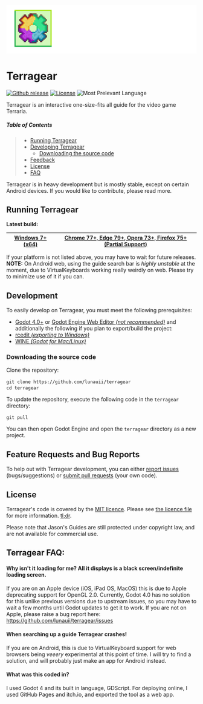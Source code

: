 <p align="center">
  <img width="1000" alt="Terragear logo" src="art/terragear_banner.png">
</p>

# Terragear

[![Github release](https://img.shields.io/github/v/release/lunauii/terragear?display_name=tag)](https://github.com/lunauii/terragear/releases)
[![License](https://img.shields.io/github/license/lunauii/terragear)](https://github.com/lunauii/terragear/blob/main/LICENSE)
![Most Prelevant Language](https://img.shields.io/github/languages/top/lunauii/terragear?color=orange)

Terragear is an interactive one-size-fits all guide for the video game Terraria.

##### __Table of Contents__
> - [Running Terragear](#running-terragear)
> - [Developing Terragear](#development)
>    - [Downloading the source code](#downloading-the-source-code)
> - [Feedback](#feature-requests-and-bug-reports)
> - [License](#license)
> - [FAQ](#terragear-faq)

Terragear is in heavy development but is mostly stable, except on certain Android devices.
If you would like to contribute, please read more.

## Running Terragear
**Latest build:**

| [Windows 7+ (x64)](https://github.com/lunauii/terragear/releases/latest) | [Chrome 77+, Edge 79+, Opera 73+, Firefox 75+ (Partial Support)](https://lunaui.itch.io/terragear) |
| ------------- | ------------- |

If your platform is not listed above, you may have to wait for future releases.
**NOTE:** On Android web, using the guide search bar is _highly unstable_ at the moment, due to VirtualKeyboards working really weirdly on web. Please try to minimize use of it if you can.

## Development

To easily develop on Terragear, you must meet the following prerequisites:
- [Godot 4.0+](godotengine.org/download/) or [Godot Engine Web Editor _(not recommended)_](https://editor.godotengine.org/releases/latest/)
and additionally the following if you plan to export/build the project:
- [rcedit _(exporting to Windows)_](https://github.com/electron/rcedit/releases)
- [WINE _(Godot for Mac/Linux)_](https://www.winehq.org)

### Downloading the source code

Clone the repository:

```shell
git clone https://github.com/lunauii/terragear
cd terragear
```
To update the repository, execute the following code in the `terragear` directory: 

```shell
git pull
```

You can then open Godot Engine and open the `terragear` directory as a new project.

## Feature Requests and Bug Reports

To help out with Terragear development, you can either [report issues](https://github.com/lunauii/terragear/issues) (bugs/suggestions) or [submit pull requests](https://github.com/lunauii/terragear/pulls) (your own code).

## License

Terragear's code is covered by the [MIT licence](https://opensource.org/licenses/MIT). Please see [the licence file](LICENCE) for more information. [tl;dr](https://tldrlegal.com/license/mit-license).

Please note that Jason's Guides are still protected under copyright law, and are not available for commercial use.

## Terragear FAQ:

#### Why isn't it loading for me? All it displays is a black screen/indefinite loading screen.

If you are on an Apple device (iOS, iPad OS, MacOS) this is due to Apple deprecating support for OpenGL 2.0. Currently, Godot 4.0 has no solution for this unlike previous versions due to upstream issues, so you may have to wait a few months until Godot updates to get it to work.
If you are not on Apple, please raise a bug report here: https://github.com/lunauii/terragear/issues

#### When searching up a guide Terragear crashes!

If you are on Android, this is due to VirtualKeyboard support for web browsers being _veeery_ experimental at this point of time. I will try to find a solution, and will probably just make an app for Android instead.

#### What was this coded in?

I used Godot 4 and its built in language, GDScript. For deploying online, I used GitHub Pages and itch.io, and exported the tool as a web app.
